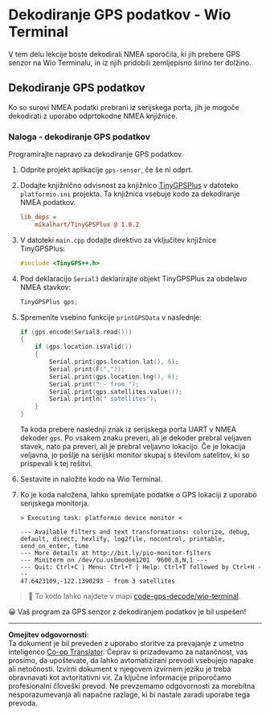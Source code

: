 <!--
CO_OP_TRANSLATOR_METADATA:
{
  "original_hash": "fbbcf96a9b63ccd661db98bbf854bb06",
  "translation_date": "2025-08-28T13:17:54+00:00",
  "source_file": "3-transport/lessons/1-location-tracking/wio-terminal-gps-decode.md",
  "language_code": "sl"
}
-->
# Dekodiranje GPS podatkov - Wio Terminal

V tem delu lekcije boste dekodirali NMEA sporočila, ki jih prebere GPS senzor na Wio Terminalu, in iz njih pridobili zemljepisno širino ter dolžino.

## Dekodiranje GPS podatkov

Ko so surovi NMEA podatki prebrani iz serijskega porta, jih je mogoče dekodirati z uporabo odprtokodne NMEA knjižnice.

### Naloga - dekodiranje GPS podatkov

Programirajte napravo za dekodiranje GPS podatkov.

1. Odprite projekt aplikacije `gps-sensor`, če še ni odprt.

1. Dodajte knjižnično odvisnost za knjižnico [TinyGPSPlus](https://github.com/mikalhart/TinyGPSPlus) v datoteko `platformio.ini` projekta. Ta knjižnica vsebuje kodo za dekodiranje NMEA podatkov.

    ```ini
    lib_deps =
        mikalhart/TinyGPSPlus @ 1.0.2
    ```

1. V datoteki `main.cpp` dodajte direktivo za vključitev knjižnice TinyGPSPlus:

    ```cpp
    #include <TinyGPS++.h>
    ```

1. Pod deklaracijo `Serial3` deklarirajte objekt TinyGPSPlus za obdelavo NMEA stavkov:

    ```cpp
    TinyGPSPlus gps;
    ```

1. Spremenite vsebino funkcije `printGPSData` v naslednje:

    ```cpp
    if (gps.encode(Serial3.read()))
    {
        if (gps.location.isValid())
        {
            Serial.print(gps.location.lat(), 6);
            Serial.print(F(","));
            Serial.print(gps.location.lng(), 6);
            Serial.print(" - from ");
            Serial.print(gps.satellites.value());
            Serial.println(" satellites");
        }
    }
    ```

    Ta koda prebere naslednji znak iz serijskega porta UART v NMEA dekoder `gps`. Po vsakem znaku preveri, ali je dekoder prebral veljaven stavek, nato pa preveri, ali je prebral veljavno lokacijo. Če je lokacija veljavna, jo pošlje na serijski monitor skupaj s številom satelitov, ki so prispevali k tej rešitvi.

1. Sestavite in naložite kodo na Wio Terminal.

1. Ko je koda naložena, lahko spremljate podatke o GPS lokaciji z uporabo serijskega monitorja.

    ```output
    > Executing task: platformio device monitor <
    
    --- Available filters and text transformations: colorize, debug, default, direct, hexlify, log2file, nocontrol, printable, send_on_enter, time
    --- More details at http://bit.ly/pio-monitor-filters
    --- Miniterm on /dev/cu.usbmodem1201  9600,8,N,1 ---
    --- Quit: Ctrl+C | Menu: Ctrl+T | Help: Ctrl+T followed by Ctrl+H ---
    47.6423109,-122.1390293 - from 3 satellites
    ```

> 💁 To kodo lahko najdete v mapi [code-gps-decode/wio-terminal](../../../../../3-transport/lessons/1-location-tracking/code-gps-decode/wio-terminal).

😀 Vaš program za GPS senzor z dekodiranjem podatkov je bil uspešen!

---

**Omejitev odgovornosti**:  
Ta dokument je bil preveden z uporabo storitve za prevajanje z umetno inteligenco [Co-op Translator](https://github.com/Azure/co-op-translator). Čeprav si prizadevamo za natančnost, vas prosimo, da upoštevate, da lahko avtomatizirani prevodi vsebujejo napake ali netočnosti. Izvirni dokument v njegovem izvirnem jeziku je treba obravnavati kot avtoritativni vir. Za ključne informacije priporočamo profesionalni človeški prevod. Ne prevzemamo odgovornosti za morebitna nesporazumevanja ali napačne razlage, ki bi nastale zaradi uporabe tega prevoda.
